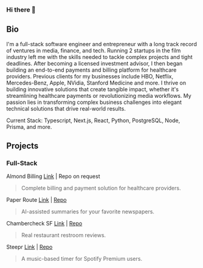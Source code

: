 ### Hi there 👋

## Bio
I'm a full-stack software engineer and entrepreneur with a long track record of ventures in media, finance, and tech. Running 2 startups in the film industry left me with the skills needed to tackle complex projects and tight deadlines. After becoming a licensed investment advisor, I then began building an end-to-end payments and billing platform for healthcare providers. Previous clients for my businesses include HBO, Netflix, Mercedes-Benz, Apple, NVidia, Stanford Medicine and more. I thrive on building innovative solutions that create tangible impact, whether it's streamlining healthcare payments or revolutionizing media workflows. My passion lies in transforming complex business challenges into elegant technical solutions that drive real-world results.

Current Stack: Typescript, Next.js, React, Python, PostgreSQL, Node, Prisma, and more.

## Projects

### Full-Stack
Almond Billing [Link](https://almondbilling.vercel.app/) | Repo on request
> Complete billing and payment solution for healthcare providers.

Paper Route [Link](https://paper-route.app/) | [Repo](https://github.com/maxhirtens/paper-route)
> AI-assisted summaries for your favorite newspapers.

Chambercheck SF [Link](https://chambercheck-sf.com/) | [Repo](https://github.com/maxhirtens/chambercheck)
> Real restaurant restroom reviews.

Steepr [Link](https://steepr.onrender.com/) | [Repo](https://github.com/maxhirtens/steepr)
> A music-based timer for Spotify Premium users.

<!--
**maxhirtens/maxhirtens** is a ✨ _special_ ✨ repository because its `README.md` (this file) appears on your GitHub profile.

Here are some ideas to get you started:

- 🔭 I’m currently working on ...
- 🌱 I’m currently learning ...
- 👯 I’m looking to collaborate on ...
- 🤔 I’m looking for help with ...
- 💬 Ask me about ...
- 📫 How to reach me: ...
- 😄 Pronouns: ...
- ⚡ Fun fact: ...
-->
